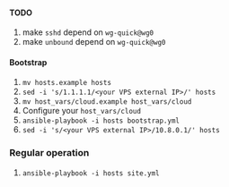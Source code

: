 #### TODO
1. make `sshd` depend on `wg-quick@wg0`
1. make `unbound` depend on `wg-quick@wg0`

#### Bootstrap
1. `mv hosts.example hosts`
1. `sed -i 's/1.1.1.1/<your VPS external IP>/' hosts`
1. `mv host_vars/cloud.example host_vars/cloud`
1. Configure your `host_vars/cloud`
1. `ansible-playbook -i hosts bootstrap.yml`
1. `sed -i 's/<your VPS external IP>/10.8.0.1/' hosts`

### Regular operation

1. `ansible-playbook -i hosts site.yml`
